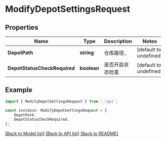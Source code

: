 # ModifyDepotSettingsRequest


## Properties

Name | Type | Description | Notes
------------ | ------------- | ------------- | -------------
**DepotPath** | **string** | 仓库路径， | [default to undefined]
**DepotStatusCheckRequired** | **boolean** | 是否开启状态检查 | [default to undefined]

## Example

```typescript
import { ModifyDepotSettingsRequest } from './api';

const instance: ModifyDepotSettingsRequest = {
    DepotPath,
    DepotStatusCheckRequired,
};
```

[[Back to Model list]](../README.md#documentation-for-models) [[Back to API list]](../README.md#documentation-for-api-endpoints) [[Back to README]](../README.md)
